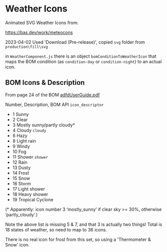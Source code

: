 # Weather Icons

Animated SVG Weather Icons from:

https://bas.dev/work/meteocons

2023-04-02 Used 'Download (Pre-release)', copied `svg` folder from `production\fill\svg`

in `WeatherComponent.js` there is an object `bomConditionToWeatherIcon` that maps the BOM condition (as `condition-day` or `condition-night`) to an actual icon.

## BOM Icons & Description

From page 24 of the BOM [adfdUserGuide.pdf](/notes/BOM/adfdUserGuide.pdf)

Number, Description, BOM API `icon_descriptor` 

- 1 Sunny
- 2 Clear
- 3 Mostly sunny/partly cloudy*
- 4 Cloudy `cloudy`
- 6 Hazy
- 8 Light rain
- 9 Windy
- 10 Fog
- 11 Shower `shower`
- 12 Rain
- 13 Dusty
- 14 Frost
- 15 Snow
- 16 Storm
- 17 Light shower
- 18 Heavy shower
- 19 Tropical Cyclone

(* Apparently: icon number 3 ‘mostly_sunny’ if clear sky >= 30%, otherwise ‘partly_cloudy’.)

Note the above list is missing 5 & 7, and that 3 is actually two things! Total is 18 states of weather, so need to map to 36 icons.

There is no real icon for frost from this set, so using a 'Thermometer & Snow' icon.
